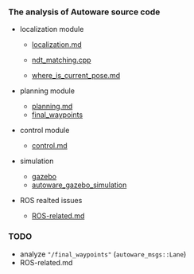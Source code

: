 ### The analysis of Autoware source code

- localization module
  
  - [localization.md](localization.md)
  
  - [ndt_matching.cpp](ndt_matching.md)
  
  - [where_is_current_pose.md](where_is_current_pose.md)

- planning module
  
  - [planning.md](planning.md)
  - [final_waypoints](final_waypoints.md)

- control module
  
  - [control.md](control.md)

- simulation
  
  - [gazebo](gazebo.md)
  - [autoware_gazebo_simulation](autoware_gazebo_simulation.md)

- ROS realted issues
  
  - [ROS-related.md](ROS-related.md)

### TODO

- analyze `"/final_waypoints"` (`autoware_msgs::Lane`)
- ROS-related.md
